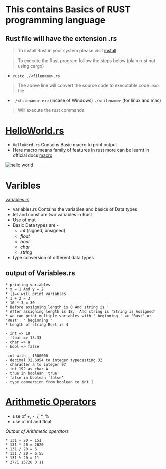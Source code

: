 # This contains Basics of **RUST** programming language
## Rust file will have the extension _.rs_ 
> To install Rust in your system please visit [install](https://rustup.rs/#)

> To execute the Rust  program follow the steps below  (plain rust not using cargo)
   
   - `rustc ./<filename>.rs` 
   > The above line will convert the source code to executable code _.exe_  file

   - `./<filename>.exe` (incase of Windows) `./<filename>` (for linux and mac)
   > Will execute the rust commands 

# [HelloWorld.rs](/HelloWorld.rs)
* `HelloWord.rs` Contains Basic macro to print output
* Here macro means family of features in rust more can be learnt in official docs [macro](https://doc.rust-lang.org/book/ch19-06-macros.html#:~:text=The%20term%20macro%20refers%20to,attributes%20usable%20on%20any%20item)

![hello world](https://user-images.githubusercontent.com/73541801/195999485-778f94e6-689f-4179-bbaa-557f033f93e6.png)

# Varibles
[variables.rs](/variables.rs)   
           
* variables.rs Contains the variables and basics of Data types  
* let and const are two variables in Rust
* Use of mut 
* Basic Data types are -
   - *_int_* (signed, unsigned)
   - *_float_*
   - *_bool_*
   - *_char_*
   - *_string_*
* type conversion of different data types 

## output of Variables.rs
```   
* printing variables 
* x = 1 And y = 2 
* {}=> will print variables
* 1 + 2 = 3
* 10 * 3 = 30
* Before assigning length is 0 And string is ''
* After assigning length is 18,  And string is 'String is Assigned'
* we can print multiple variables with ' beginning ' => 'Rust' or 'Rust', ' beginning '
* Length of string Rust is 4

- int => 10
- float => 13.33
- char => a
- bool => false

 int with _ 1500000
- decimal 32.6954 to integer typecasting 32
- character a to integer 97
- int 192 as char À
- true in boolean 'true'
- false in boolean 'false'
- type conversion from boolean to int 1
```

# [Arithmetic Operators](/operators.rs)

* use of +, -, /, *, %
* use of int and float

_Output of Arithmetic operators_
```
* 131 + 20 = 151
* 131 * 20 = 2620
* 131 / 20 = 6
* 131 / 20 = 6.55
* 131 % 20 = 11
* 2771 15720 0 11
```